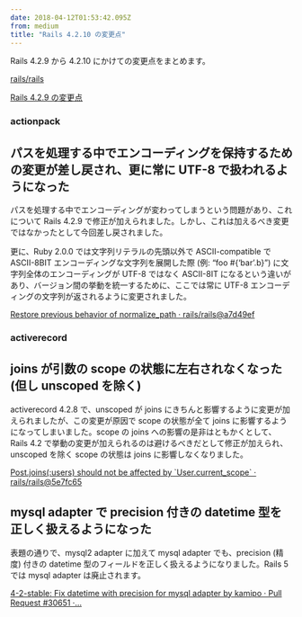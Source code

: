 ```yaml
---
date: 2018-04-12T01:53:42.095Z
from: medium
title: "Rails 4.2.10 の変更点"
---
```


Rails 4.2.9 から 4.2.10 にかけての変更点をまとめます。

[rails/rails](https://github.com/rails/rails/compare/v4.2.9...v4.2.10)

[Rails 4.2.9 の変更点](https://medium.com/@r7kamura/rails-4-2-9-d391597ab04)

### actionpack

## パスを処理する中でエンコーディングを保持するための変更が差し戻され、更に常に UTF-8 で扱われるようになった

パスを処理する中でエンコーディングが変わってしまうという問題があり、これについて Rails 4.2.9 で修正が加えられました。しかし、これは加えるべき変更ではなかったとして今回差し戻されました。

更に、Ruby 2.0.0 では文字列リテラルの先頭以外で ASCII-compatible で ASCII-8BIT エンコーディングな文字列を展開した際 (例: “foo #{‘bar’.b}”) に文字列全体のエンコーディングが UTF-8 ではなく ASCII-8IT になるという違いがあり、バージョン間の挙動を統一するために、ここでは常に UTF-8 エンコーディングの文字列が返されるように変更されました。

[Restore previous behavior of normalize\_path · rails/rails@a7d49ef](https://github.com/rails/rails/commit/a7d49ef78c36df2d1ca876451f30915ada1079a5)

### activerecord

## joins が引数の scope の状態に左右されなくなった (但し unscoped を除く)

activerecord 4.2.8 で、unscoped が joins にきちんと影響するように変更が加えられましたが、この変更が原因で scope の状態が全て joins に影響するようになってしまいました。scope の joins への影響の是非はともかくとして、Rails 4.2 で挙動の変更が加えられるのは避けるべきだとして修正が加えられ、unscoped を除く scope の状態は joins に影響しなくなりました。

[Post.joins(:users) should not be affected by \`User.current\_scope\` · rails/rails@5e7fc65](https://github.com/rails/rails/commit/5e7fc65e4c3d4ef6f3584362376fc5f9ccbf39ff)

## mysql adapter で precision 付きの datetime 型を正しく扱えるようになった

表題の通りで、mysql2 adapter に加えて mysql adapter でも、precision (精度) 付きの datetime 型のフィールドを正しく扱えるようになりました。Rails 5 では mysql adapter は廃止されます。

[4-2-stable: Fix datetime with precision for mysql adapter by kamipo · Pull Request #30651 ·…](https://github.com/rails/rails/pull/30651)
